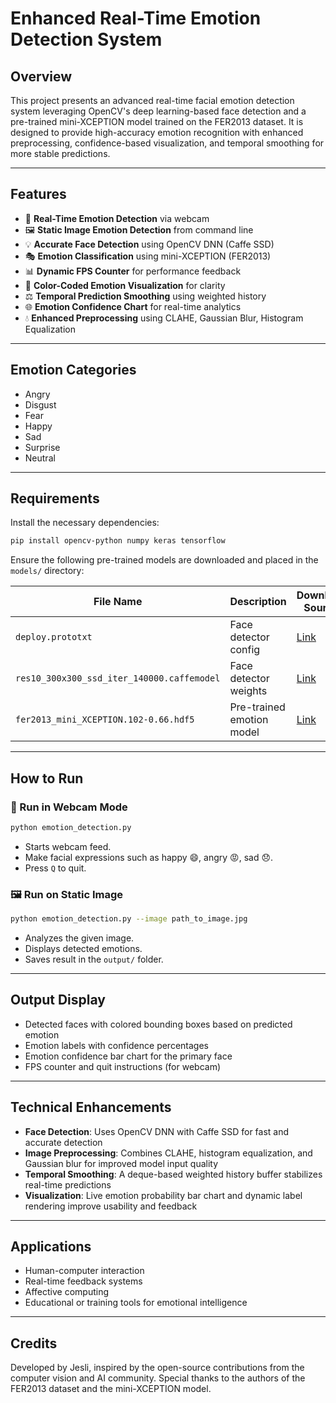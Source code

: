 # Enhanced Real-Time Emotion Detection System

## Overview

This project presents an advanced real-time facial emotion detection system leveraging OpenCV's deep learning-based face detection and a pre-trained mini-XCEPTION model trained on the FER2013 dataset. It is designed to provide high-accuracy emotion recognition with enhanced preprocessing, confidence-based visualization, and temporal smoothing for more stable predictions.

---

## Features

* 🚀 **Real-Time Emotion Detection** via webcam
* 🖼️ **Static Image Emotion Detection** from command line
* 💡 **Accurate Face Detection** using OpenCV DNN (Caffe SSD)
* 🎭 **Emotion Classification** using mini-XCEPTION (FER2013)
* 📊 **Dynamic FPS Counter** for performance feedback
* 🎨 **Color-Coded Emotion Visualization** for clarity
* ⚖️ **Temporal Prediction Smoothing** using weighted history
* 🌐 **Emotion Confidence Chart** for real-time analytics
* 💧 **Enhanced Preprocessing** using CLAHE, Gaussian Blur, Histogram Equalization

---

## Emotion Categories

* Angry
* Disgust
* Fear
* Happy
* Sad
* Surprise
* Neutral

---

## Requirements

Install the necessary dependencies:

```bash
pip install opencv-python numpy keras tensorflow
```

Ensure the following pre-trained models are downloaded and placed in the `models/` directory:

| File Name                                  | Description               | Download Source                                                                                                                              |
| ------------------------------------------ | ------------------------- | -------------------------------------------------------------------------------------------------------------------------------------------- |
| `deploy.prototxt`                          | Face detector config      | [Link](https://github.com/opencv/opencv/blob/master/samples/dnn/face_detector/deploy.prototxt)                                               |
| `res10_300x300_ssd_iter_140000.caffemodel` | Face detector weights     | [Link](https://github.com/opencv/opencv_3rdparty/blob/dnn_samples_face_detector_20180205_fp16/res10_300x300_ssd_iter_140000_fp16.caffemodel) |
| `fer2013_mini_XCEPTION.102-0.66.hdf5`      | Pre-trained emotion model | [Link](https://github.com/oarriaga/face_classification)                                                                                      |

---

## How to Run

### 🎥 Run in Webcam Mode

```bash
python emotion_detection.py
```

* Starts webcam feed.
* Make facial expressions such as happy 😄, angry 😡, sad 😞.
* Press `Q` to quit.

### 🖼️ Run on Static Image

```bash
python emotion_detection.py --image path_to_image.jpg
```

* Analyzes the given image.
* Displays detected emotions.
* Saves result in the `output/` folder.

---

## Output Display

* Detected faces with colored bounding boxes based on predicted emotion
* Emotion labels with confidence percentages
* Emotion confidence bar chart for the primary face
* FPS counter and quit instructions (for webcam)

---

## Technical Enhancements

* **Face Detection**: Uses OpenCV DNN with Caffe SSD for fast and accurate detection
* **Image Preprocessing**: Combines CLAHE, histogram equalization, and Gaussian blur for improved model input quality
* **Temporal Smoothing**: A deque-based weighted history buffer stabilizes real-time predictions
* **Visualization**: Live emotion probability bar chart and dynamic label rendering improve usability and feedback

---

## Applications

* Human-computer interaction
* Real-time feedback systems
* Affective computing
* Educational or training tools for emotional intelligence

---

## Credits

Developed by Jesli, inspired by the open-source contributions from the computer vision and AI community. Special thanks to the authors of the FER2013 dataset and the mini-XCEPTION model.
